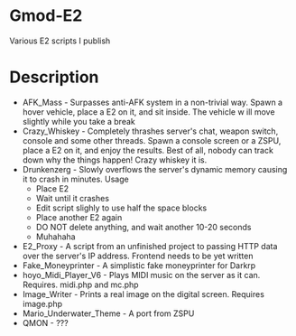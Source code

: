 # Gmod-E2
Various E2 scripts I publish

# Description
* AFK_Mass - Surpasses anti-AFK system in a non-trivial way. Spawn a hover vehicle, place a E2 on it, and sit inside. The vehicle w ill move slightly while you take a break
* Crazy_Whiskey - Completely thrashes server's chat, weapon switch, console and some other threads. Spawn a console screen or a ZSPU, place a E2 on it, and enjoy the results. Best of all, nobody can track down why the things happen! Crazy whiskey it is.
* Drunkenzerg - Slowly overflows the server's dynamic memory causing it to crash in minutes. Usage
	* Place E2
	* Wait until it crashes
	* Edit script slighly to use half the space blocks
	* Place another E2 again
	* DO NOT delete anything, and wait another 10-20 seconds
	* Muhahaha
* E2_Proxy - A script from an unfinished project to passing HTTP data over the server's IP address. Frontend needs to be yet written
* Fake_Moneyprinter - A simplistic fake moneyprinter for Darkrp
* hoyo_Midi_Player_V6 - Plays MIDI music on the server as it can. Requires. midi.php and mc.php
* Image_Writer - Prints a real image on the digital screen. Requires image.php
* Mario_Underwater_Theme - A port from ZSPU
* QMON - ???